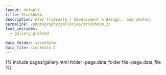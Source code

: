 ```yaml
---
layout: default
title: Stockholm
description: Alex Truesdale | Development & design.. and photos.
permalink: /photography/galleries/stockholm_2/
foot_includes:
  - gallery_preload
  
data_folder: stockholm
data_file: stockholm_2
---
```

{% include pages/gallery.html folder=page.data_folder file=page.data_file %}
